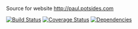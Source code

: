 Source for website http://paul.potsides.com


[![Build Status](https://travis-ci.org/strongpauly/website.svg?branch=master)](https://travis-ci.org/strongpauly/website)
[![Coverage Status](https://coveralls.io/repos/github/strongpauly/website/badge.svg?branch=master)](https://coveralls.io/github/strongpauly/website?branch=master)
[![Dependencies](https://david-dm.org/strongpauly/website.svg)](https://david-dm.org/strongpauly/website.svg)


